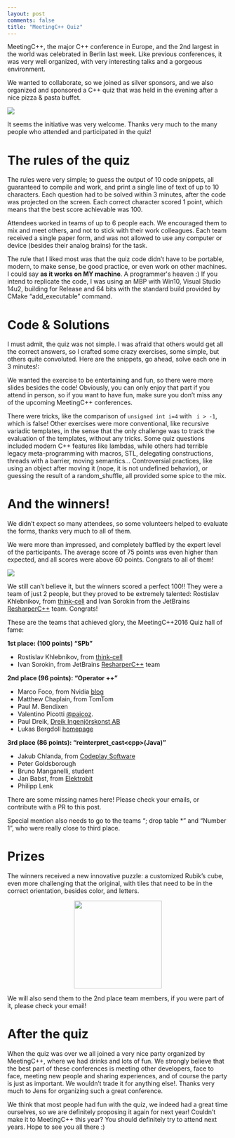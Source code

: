 ```yaml
---
layout: post
comments: false
title: "MeetingC++ Quiz"
---
```



MeetingC++, the major C++ conference in Europe, and the 2nd largest in the world was celebrated in Berlin last week. Like previous conferences, it was very well organized, with very interesting talks and a gorgeous environment.


We wanted to collaborate, so we joined as silver sponsors, and we also organized and sponsored a C++ quiz that was held in the evening after a nice pizza & pasta buffet.

<img src="{{ site.url }}/assets/meetingcpp_quiz.jpeg" />

It seems the initiative was very welcome. Thanks very much to the many people who attended and participated in the quiz!


# The rules of the quiz
The rules were very simple; to guess the output of 10 code snippets, all guaranteed to compile and work, and print a single line of text of up to 10 characters. Each question had to be solved within  3 minutes, after the code was projected on the screen. Each correct character scored 1 point, which means that the best score achievable was 100.

Attendees worked in teams of up to 6 people each. We encouraged them to mix and meet others,  and not to stick with their  work colleagues. Each team  received a single paper form, and was not allowed to use any computer or device (besides their analog brains) for the task.


The rule that I liked most was that the quiz code didn’t have to be portable, modern, to make sense, be good practice, or even work on other machines. I could say **as it works on MY machine**. A programmer's heaven :)  If you intend to replicate the code, I was using an MBP with Win10, Visual Studio 14u2, building for Release and 64 bits with the standard build provided by CMake “add_executable” command.

# Code & Solutions
I must admit, the quiz was not simple. I was afraid that others would get all the correct answers, so I crafted some crazy exercises, some simple, but others quite convoluted. Here are the snippets, go ahead, solve each one in 3 minutes!:


<script async class="speakerdeck-embed" data-id="f4d028ec381c4b5eaf106af13c2434e8" data-ratio="1.33333333333333" src="//speakerdeck.com/assets/embed.js"></script>
We wanted the exercise to be entertaining and fun, so there were more slides besides the code! Obviously, you can only enjoy that part if you attend in person, so if you want to have fun, make sure you don’t miss any of the upcoming  MeetingC++ conferences.


There were tricks, like the comparison of ``unsigned int i=4`` with `` i > -1``, which is false! Other exercises were more conventional, like recursive variadic templates, in the sense that the only challenge was to track the evaluation of the templates, without any tricks. Some quiz questions included modern C++ features like lambdas, while others had terrible legacy meta-programming with macros, STL, delegating constructions, threads with a barrier, moving semantics… Controversial practices, like using an object after moving it (nope, it is not undefined behavior), or guessing the result of a random_shuffle, all provided some spice to the mix.


# And the winners!
We didn’t expect so many attendees, so some volunteers helped to evaluate the forms, thanks very much to all of them.


We were more than impressed, and completely baffled by the expert level of the participants. The average score of 75 points was even higher than expected, and all scores were above 60 points. Congrats to all of them!


<img src="{{ site.url }}/assets/meetingcpp_quiz_winners.jpeg" />


We still can’t believe it, but the winners scored a perfect 100!! They were a team of just 2 people, but they proved to be extremely talented: Rostislav Khlebnikov, from [think-cell](https://www.think-cell.com/en/) and Ivan Sorokin from the JetBrains [ResharperC++](https://www.jetbrains.com/resharper-cpp/) team. Congrats!


These are the teams that achieved glory, the MeetingC++2016 Quiz hall of fame:


**1st place: (100 points) “SPb”**

- Rostislav Khlebnikov, from [think-cell](https://www.think-cell.com/en/)
- Ivan Sorokin, from JetBrains [ResharperC++](https://www.jetbrains.com/resharper-cpp) team

**2nd place (96 points): “Operator ++”**

- Marco Foco, from Nvidia [blog](http://marcofoco.com/)
- Matthew Chaplain, from TomTom
- Paul M. Bendixen
- Valentino Picotti [@paicoz](https://twitter.com/paicoz).
- Paul Dreik, [Dreik Ingenjörskonst AB](https://www.dreik.se/)
- Lukas Bergdoll [homepage](https://www.lukas-bergdoll.net)

**3rd place (86 points): “reinterpret_cast\<cpp\>(Java)”**

- Jakub Chlanda, from [Codeplay Software](https://www.codeplay.com/)
- Peter Goldsborough
- Bruno Manganelli,  student
- Jan Babst, from [Elektrobit](https://www.elektrobit.com)
- Philipp Lenk


There are some missing names here! Please check your emails, or contribute with a PR to this post.


Special mention also needs to go to the teams “; drop table *” and “Number 1”, who were really close to third place.

# Prizes
The winners received a new innovative puzzle: a customized Rubik’s cube, even more challenging that the original, with tiles that need to be in the correct orientation, besides color, and letters.


<img src="{{ site.url }}/assets/RubikCube.jpeg" style="width:200px;display: block;margin: 0 auto;"/>


We will also send them to the 2nd place team members, if you were part of it, please check your email!

# After the quiz
When the quiz was over we all joined a very nice party organized by MeetingC++, where we had drinks and lots of fun. We strongly believe that the best part of these conferences is meeting other developers, face to face, meeting new people and sharing experiences, and of course the party is just as important. We wouldn’t trade it for anything else!. Thanks very much to Jens for organizing such a great conference.


We think that most people had fun with the quiz, we indeed had a great time ourselves, so we are definitely proposing it again for next year! Couldn’t make it to MeetingC++ this year? You should definitely try to attend next years. Hope to see you all there :)
